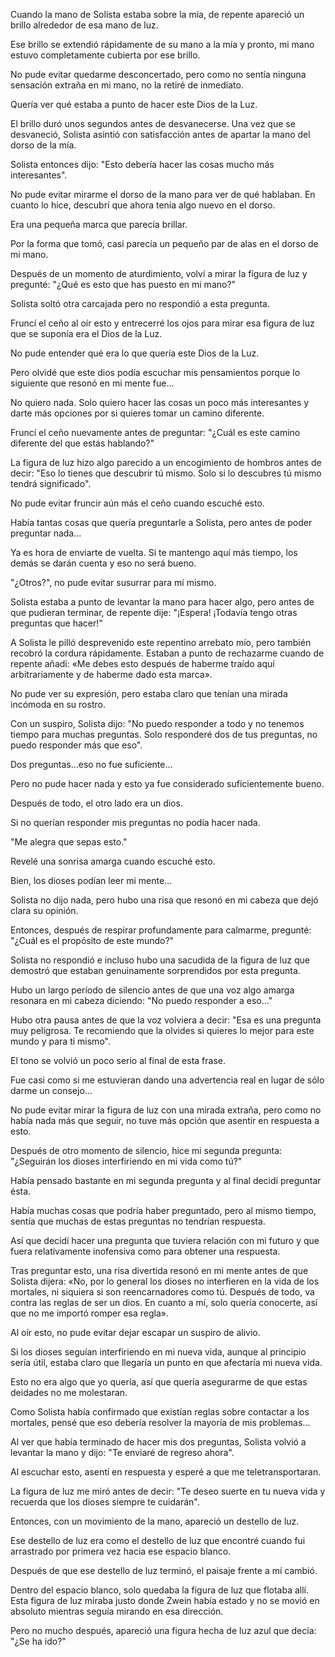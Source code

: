 
Cuando la mano de Solista estaba sobre la mía, de repente apareció un brillo alrededor de esa mano de luz.

Ese brillo se extendió rápidamente de su mano a la mía y pronto, mi mano estuvo completamente cubierta por ese brillo.

No pude evitar quedarme desconcertado, pero como no sentía ninguna sensación extraña en mi mano, no la retiré de inmediato.

Quería ver qué estaba a punto de hacer este Dios de la Luz.

El brillo duró unos segundos antes de desvanecerse. Una vez que se desvaneció, Solista asintió con satisfacción antes de apartar la mano del dorso de la mía.

Solista entonces dijo: "Esto debería hacer las cosas mucho más interesantes".

No pude evitar mirarme el dorso de la mano para ver de qué hablaban. En cuanto lo hice, descubrí que ahora tenía algo nuevo en el dorso.

Era una pequeña marca que parecía brillar.

Por la forma que tomó, casi parecía un pequeño par de alas en el dorso de mi mano.

Después de un momento de aturdimiento, volví a mirar la figura de luz y pregunté: "¿Qué es esto que has puesto en mi mano?"

Solista soltó otra carcajada pero no respondió a esta pregunta.

Fruncí el ceño al oír esto y entrecerré los ojos para mirar esa figura de luz que se suponía era el Dios de la Luz.

No pude entender qué era lo que quería este Dios de la Luz.

Pero olvidé que este dios podía escuchar mis pensamientos porque lo siguiente que resonó en mi mente fue…

No quiero nada. Solo quiero hacer las cosas un poco más interesantes y darte más opciones por si quieres tomar un camino diferente.

Fruncí el ceño nuevamente antes de preguntar: "¿Cuál es este camino diferente del que estás hablando?"

La figura de luz hizo algo parecido a un encogimiento de hombros antes de decir: "Eso lo tienes que descubrir tú mismo. Solo si lo descubres tú mismo tendrá significado".

No pude evitar fruncir aún más el ceño cuando escuché esto.

Había tantas cosas que quería preguntarle a Solista, pero antes de poder preguntar nada…

Ya es hora de enviarte de vuelta. Si te mantengo aquí más tiempo, los demás se darán cuenta y eso no será bueno.

"¿Otros?", no pude evitar susurrar para mí mismo.

Solista estaba a punto de levantar la mano para hacer algo, pero antes de que pudieran terminar, de repente dije: "¡Espera! ¡Todavía tengo otras preguntas que hacer!"

A Solista le pilló desprevenido este repentino arrebato mío, pero también recobró la cordura rápidamente. Estaban a punto de rechazarme cuando de repente añadí: «Me debes esto después de haberme traído aquí arbitrariamente y de haberme dado esta marca».

No pude ver su expresión, pero estaba claro que tenían una mirada incómoda en su rostro.

Con un suspiro, Solista dijo: "No puedo responder a todo y no tenemos tiempo para muchas preguntas. Solo responderé dos de tus preguntas, no puedo responder más que eso".

Dos preguntas…eso no fue suficiente…

Pero no pude hacer nada y esto ya fue considerado suficientemente bueno.

Después de todo, el otro lado era un dios.

Si no querían responder mis preguntas no podía hacer nada.

"Me alegra que sepas esto."

Revelé una sonrisa amarga cuando escuché esto.

Bien, los dioses podían leer mi mente…

Solista no dijo nada, pero hubo una risa que resonó en mi cabeza que dejó clara su opinión.

Entonces, después de respirar profundamente para calmarme, pregunté: "¿Cuál es el propósito de este mundo?"

Solista no respondió e incluso hubo una sacudida de la figura de luz que demostró que estaban genuinamente sorprendidos por esta pregunta.

Hubo un largo período de silencio antes de que una voz algo amarga resonara en mi cabeza diciendo: "No puedo responder a eso..."

Hubo otra pausa antes de que la voz volviera a decir: "Esa es una pregunta muy peligrosa. Te recomiendo que la olvides si quieres lo mejor para este mundo y para ti mismo".

El tono se volvió un poco serio al final de esta frase.

Fue casi como si me estuvieran dando una advertencia real en lugar de sólo darme un consejo…

No pude evitar mirar la figura de luz con una mirada extraña, pero como no había nada más que seguir, no tuve más opción que asentir en respuesta a esto.

Después de otro momento de silencio, hice mi segunda pregunta: "¿Seguirán los dioses interfiriendo en mi vida como tú?"

Había pensado bastante en mi segunda pregunta y al final decidí preguntar ésta.

Había muchas cosas que podría haber preguntado, pero al mismo tiempo, sentía que muchas de estas preguntas no tendrían respuesta.

Así que decidí hacer una pregunta que tuviera relación con mi futuro y que fuera relativamente inofensiva como para obtener una respuesta.

Tras preguntar esto, una risa divertida resonó en mi mente antes de que Solista dijera: «No, por lo general los dioses no interfieren en la vida de los mortales, ni siquiera si son reencarnadores como tú. Después de todo, va contra las reglas de ser un dios. En cuanto a mí, solo quería conocerte, así que no me importó romper esa regla».

Al oír esto, no pude evitar dejar escapar un suspiro de alivio.

Si los dioses seguían interfiriendo en mi nueva vida, aunque al principio sería útil, estaba claro que llegaría un punto en que afectaría mi nueva vida.

Esto no era algo que yo quería, así que quería asegurarme de que estas deidades no me molestaran.

Como Solista había confirmado que existían reglas sobre contactar a los mortales, pensé que eso debería resolver la mayoría de mis problemas...

Al ver que había terminado de hacer mis dos preguntas, Solista volvió a levantar la mano y dijo: "Te enviaré de regreso ahora".

Al escuchar esto, asentí en respuesta y esperé a que me teletransportaran.

La figura de luz me miró antes de decir: "Te deseo suerte en tu nueva vida y recuerda que los dioses siempre te cuidarán".

Entonces, con un movimiento de la mano, apareció un destello de luz.

Ese destello de luz era como el destello de luz que encontré cuando fui arrastrado por primera vez hacia ese espacio blanco.

Después de que ese destello de luz terminó, el paisaje frente a mí cambió.

Dentro del espacio blanco, solo quedaba la figura de luz que flotaba allí. Esta figura de luz miraba justo donde Zwein había estado y no se movió en absoluto mientras seguía mirando en esa dirección.

Pero no mucho después, apareció una figura hecha de luz azul que decía: "¿Se ha ido?"